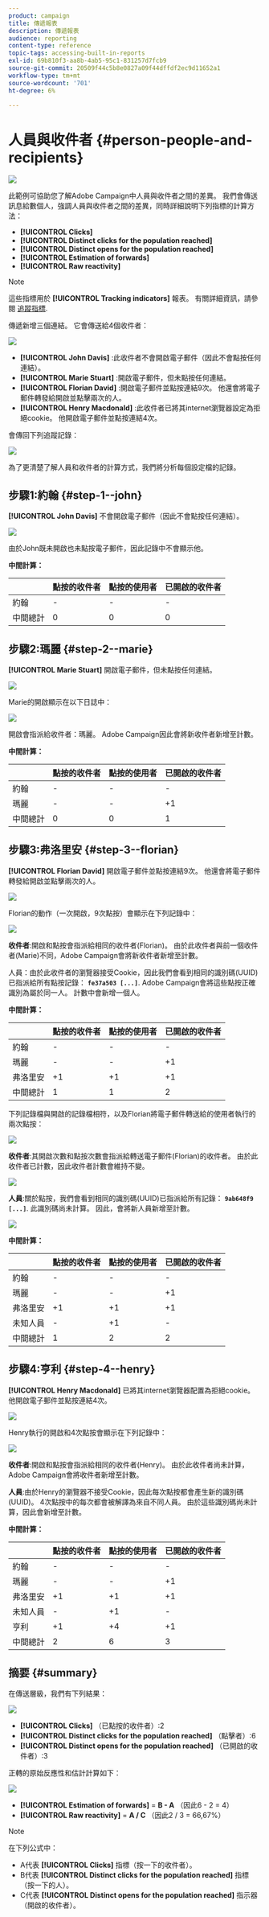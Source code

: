 ```yaml
---
product: campaign
title: 傳遞報表
description: 傳遞報表
audience: reporting
content-type: reference
topic-tags: accessing-built-in-reports
exl-id: 69b810f3-aa8b-4ab5-95c1-831257d7fcb9
source-git-commit: 20509f44c5b8e0827a09f44dffdf2ec9d11652a1
workflow-type: tm+mt
source-wordcount: '701'
ht-degree: 6%

---
```


# 人員與收件者 {#person-people-and-recipients}

![](../../assets/common.svg)

此範例可協助您了解Adobe Campaign中人員與收件者之間的差異。 我們會傳送訊息給數個人，強調人員與收件者之間的差異，同時詳細說明下列指標的計算方法：

* **[!UICONTROL Clicks]**
* **[!UICONTROL Distinct clicks for the population reached]**
* **[!UICONTROL Distinct opens for the population reached]**
* **[!UICONTROL Estimation of forwards]**
* **[!UICONTROL Raw reactivity]**

>[!NOTE]
>
>這些指標用於 **[!UICONTROL Tracking indicators]** 報表。 有關詳細資訊，請參閱 [追蹤指標](../../reporting/using/delivery-reports.md#tracking-indicators).

傳遞新增三個連結。 它會傳送給4個收件者：

![](assets/s_ncs_user_indicators_example_1.png)

* **[!UICONTROL John Davis]** :此收件者不會開啟電子郵件（因此不會點按任何連結）。
* **[!UICONTROL Marie Stuart]** :開啟電子郵件，但未點按任何連結。
* **[!UICONTROL Florian David]** :開啟電子郵件並點按連結9次。 他還會將電子郵件轉發給開啟並點擊兩次的人。
* **[!UICONTROL Henry Macdonald]** :此收件者已將其internet瀏覽器設定為拒絕cookie。 他開啟電子郵件並點按連結4次。

會傳回下列追蹤記錄：

![](assets/s_ncs_user_indicators_example_2.png)

為了更清楚了解人員和收件者的計算方式，我們將分析每個設定檔的記錄。

## 步驟1:約翰 {#step-1--john}

**[!UICONTROL John Davis]** 不會開啟電子郵件（因此不會點按任何連結）。

![](assets/s_ncs_user_indicators_example_8.png)

由於John既未開啟也未點按電子郵件，因此記錄中不會顯示他。

**中間計算：**

|  | 點按的收件者 | 點按的使用者 | 已開啟的收件者 |
|---|---|---|---|
| 約翰 | - | - | - |
| 中間總計 | 0 | 0 | 0 |

## 步驟2:瑪麗 {#step-2--marie}

**[!UICONTROL Marie Stuart]** 開啟電子郵件，但未點按任何連結。

![](assets/s_ncs_user_indicators_example_7.png)

Marie的開啟顯示在以下日誌中：

![](assets/s_ncs_user_indicators_example_4bis.png)

開啟會指派給收件者：瑪麗。 Adobe Campaign因此會將新收件者新增至計數。

**中間計算：**

|  | 點按的收件者 | 點按的使用者 | 已開啟的收件者 |
|---|---|---|---|
| 約翰 | - | - | - |
| 瑪麗 | - | - | +1 |
| 中間總計 | 0 | 0 | 1 |

## 步驟3:弗洛里安 {#step-3--florian}

**[!UICONTROL Florian David]** 開啟電子郵件並點按連結9次。 他還會將電子郵件轉發給開啟並點擊兩次的人。

![](assets/s_ncs_user_indicators_example_9.png)

Florian的動作（一次開啟，9次點按）會顯示在下列記錄中：

![](assets/s_ncs_user_indicators_example_3bis.png)

**收件者**:開啟和點按會指派給相同的收件者(Florian)。 由於此收件者與前一個收件者(Marie)不同，Adobe Campaign會將新收件者新增至計數。

人員：由於此收件者的瀏覽器接受Cookie，因此我們會看到相同的識別碼(UUID)已指派給所有點按記錄： **`fe37a503 [...]`**. Adobe Campaign會將這些點按正確識別為屬於同一人。 計數中會新增一個人。

**中間計算：**

|  | 點按的收件者 | 點按的使用者 | 已開啟的收件者 |
|---|---|---|---|
| 約翰 | - | - | - |
| 瑪麗 | - | - | +1 |
| 弗洛里安 | +1 | +1 | +1 |
| 中間總計 | 1 | 1 | 2 |

下列記錄檔與開啟的記錄檔相符，以及Florian將電子郵件轉送給的使用者執行的兩次點按：

![](assets/s_ncs_user_indicators_example_6bis.png)

**收件者**:其開啟次數和點按次數會指派給轉送電子郵件(Florian)的收件者。 由於此收件者已計數，因此收件者計數會維持不變。

![](assets/s_ncs_user_indicators_example_12.png)

**人員**:關於點按，我們會看到相同的識別碼(UUID)已指派給所有記錄： **`9ab648f9 [...]`**. 此識別碼尚未計算。 因此，會將新人員新增至計數。

![](assets/s_ncs_user_indicators_example_13.png)

**中間計算：**

|  | 點按的收件者 | 點按的使用者 | 已開啟的收件者 |
|---|---|---|---|
| 約翰 | - | - | - |
| 瑪麗 | - | - | +1 |
| 弗洛里安 | +1 | +1 | +1 |
| 未知人員 | - | +1 | - |
| 中間總計 | 1 | 2 | 2 |

## 步驟4:亨利 {#step-4--henry}

**[!UICONTROL Henry Macdonald]** 已將其internet瀏覽器配置為拒絕cookie。 他開啟電子郵件並點按連結4次。

![](assets/s_ncs_user_indicators_example_10.png)

Henry執行的開啟和4次點按會顯示在下列記錄中：

![](assets/s_ncs_user_indicators_example_5bis.png)

**收件者**:開啟和點按會指派給相同的收件者(Henry)。 由於此收件者尚未計算，Adobe Campaign會將收件者新增至計數。

**人員**:由於Henry的瀏覽器不接受Cookie，因此每次點按都會產生新的識別碼(UUID)。 4次點按中的每次都會被解譯為來自不同人員。 由於這些識別碼尚未計算，因此會新增至計數。

**中間計算：**

|  | 點按的收件者 | 點按的使用者 | 已開啟的收件者 |
|---|---|---|---|
| 約翰 | - | - | - |
| 瑪麗 | - | - | +1 |
| 弗洛里安 | +1 | +1 | +1 |
| 未知人員 | - | +1 | - |
| 亨利 | +1 | +4 | +1 |
| 中間總計 | 2 | 6 | 3 |

## 摘要 {#summary}

在傳送層級，我們有下列結果：

![](assets/s_ncs_user_indicators_example.png)

* **[!UICONTROL Clicks]** （已點按的收件者）:2
* **[!UICONTROL Distinct clicks for the population reached]** （點擊者）:6
* **[!UICONTROL Distinct opens for the population reached]** （已開啟的收件者）:3

正轉的原始反應性和估計計算如下：

![](assets/s_ncs_user_indicators_example11.png)

* **[!UICONTROL Estimation of forwards]** = **B - A** （因此6 - 2 = 4）
* **[!UICONTROL Raw reactivity]** = **A / C** （因此2 / 3 = 66,67%）

>[!NOTE]
>
>在下列公式中：
>
>* A代表 **[!UICONTROL Clicks]** 指標（按一下的收件者）。
>* B代表 **[!UICONTROL Distinct clicks for the population reached]** 指標（按一下的人）。
>* C代表 **[!UICONTROL Distinct opens for the population reached]** 指示器（開啟的收件者）。

